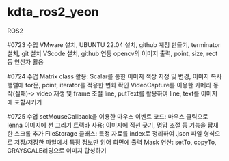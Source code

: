 # kdta_ros2_yeon
ROS2 

#0723 수업 
VMware 설치, UBUNTU 22.04 설치, github 계정 만들기, terminator 설치, git 설치
VScode 설치, github 연동
opencv의 이미지 출력, point, size, rect 등 연산자 활용

#0724 수업 
Matrix class 활용: Scalar를 통한 이미지 색상 지정 및 변경, 이미지 복사 
행렬에 for문, point, iterator를 적용한 변화 확인 
VideoCapture를 이용한 카메라 동작(실패)-> video 재생 및 frame 조절 line, putText를 활용하여 line, text를 이미지에 포함시키기

#0725 수업 
setMouseCallback을 이용한 마우스 이벤트 코드: 마우스 클릭으로 lenna 이미지에 선 그리기 트랙바 사용: 이미지에 직선 긋기, 명암 조절 등 기능을 탑재한 스크롤 추가 
FileStorage 클래스: 특정 자료를 index로 정리하여 .json 파일 형식으로 저장/저장한 파일에서 특정 정보만 읽어 화면에 출력 Mask 연산: setTo, copyTo, GRAYSCALE리딩으로 이미지 합성하기

